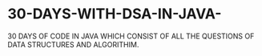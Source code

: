 # 30-DAYS-WITH-DSA-IN-JAVA-
30 DAYS OF CODE IN JAVA WHICH CONSIST OF ALL THE QUESTIONS OF DATA STRUCTURES AND ALGORITHIM.
